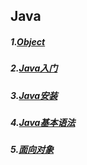 ## Java

##### 1.[Object](java/Java基础知识之Object.md)
##### 2.[Java入门](java/Java基础知识之Java入门.md)
##### 3.[Java安装](java/Java基础知识之Java安装.md)
##### 4.[Java基本语法](java/Java基础知识之Java基本语法.md)
##### 5.[面向对象](java/Java基础知识之面向对象.md)

